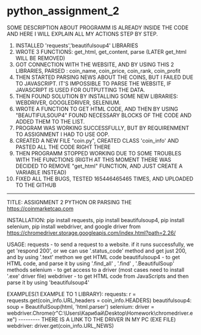 # python_assignment_2

SOME DESCRIPTION ABOUT PROGRAMM IS ALREADY INSIDE THE CODE
AND HERE I WILL EXPLAIN ALL MY ACTIONS STEP BY STEP.

1) INSTALLED 'requests','beautifulsoup4' LIBRARIES
2) WROTE 3 FUNCTIONS: get_html, get_content, parse (LATER get_html WILL BE REMOVED)
3) GOT CONNECTION WITH THE WEBSITE, AND BY USING THIS 2 LIBRARIES, PARSED : coin_name, coin_price, coin_rank, coin_profit
4) THEN STARTED PARSING NEWS ABOUT THE COINS, BUT I FAILED DUE TO JAVASCRIPT. IT'S IMPOSSIBLE TO PARSE THE WEBSITE, IF JAVASCRIPT IS USED FOR OUTPUTTING THE DATA.
5) THEN FOUND SOLUTION BY INSTALLING SOME NEW LIBRARIES: WEBDRIVER, GOOGLEDRIVER, SELENIUM. 
6) WROTE A FUNCTION TO GET HTML CODE, AND THEN BY USING "BEAUTIFULSOUP4" FOUND NECESSARY BLOCKS OF THE CODE AND ADDED THEM TO THE LIST.
7) PROGRAM WAS WORKING SUCCESSFULLY, BUT BY REQUIRENMENT TO ASSIGNMENT I HAD TO USE OOP.
8) CREATED A NEW FILE "coin.py", CREATED CLASS 'coin_info' AND PASTED ALL THE CODE RIGHT THERE
9) THEN PROGRAMM STOPPED WORKING DUE TO SOME TROUBLES WITH THE FUNCTIONS (RIGTH AT THIS MOMENT THERE WAS DECIDED TO REMOVE "get_html" FUNCTION, AND JUST CREATE A VARIABLE INSTEAD)
10) FIXED ALL THE BUGS, TESTED 165446465465 TIMES, AND UPLOADED TO THE GITHUB

-------------------------------------------------------------------------------------------------------------------------------------------------------------------

TITLE: ASSIGNMENT 2 PYTHON OR PARSING THE https://coinmarketcap.com 

INSTALLATION: pip install requests, pip install beautifulsoup4, pip install selenium, pip install webdriver, and google driver from https://chromedriver.storage.googleapis.com/index.html?path=2.26/

USAGE: 
requests - to send a request to a website. if it runs successfully, we get 'respond 200', or we can use '.status_code' method and get just 200, and by using '.text' methon we get HTML code
beautifulsoup4 - to get HTML code, and parse it by using '.find_all' , '.find' , '.BeautifulSoup' methods
selenium - to get access to a driver (most cases need to install '.exe' driver file)
webdriver - to get HTML code from JavaScripts and then parse it by using 'beautifulsoup4'

EXAMPLES(1 EXAMPLE TO 1 LIBRARY): 
requests: r = requests.get(coin_info.URL,headers = coin_info.HEADERS)
beautifulsoup4: soup = BeautifulSoup(html, 'html.parser')
selenium: driver = webdriver.Chrome(r"C:\Users\Карибай\Desktop\Homework\chromedriver.exe") --------- THERE IS A LINK TO THE DRIVER IN MY PC (EXE FILE)
webdriver: driver.get(coin_info.URL_NEWS)
